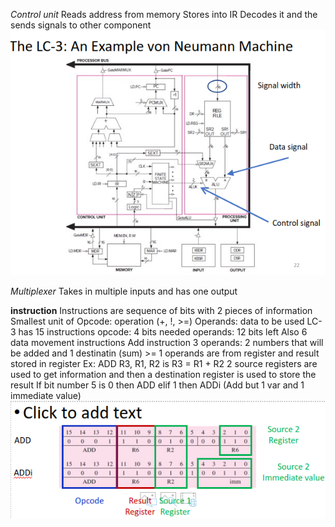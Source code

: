 *Control unit*
Reads address from memory
Stores into IR
Decodes it and the sends signals to other component
![Alt text](image-1.png)

*Multiplexer*
Takes in multiple inputs and has one output

**instruction**
Instructions are sequence of bits with 2 pieces of information
    Smallest unit of 
    Opcode: operation (+, !, >=)
    Operands: data to be used
LC-3 has 15 instructions
    opcode: 4 bits needed
    operands: 12 bits left
    Also 6 data movement instructions
Add instruction
    3 operands: 2 numbers that will be added and 1 destinatin (sum)
    >= 1 operands are from register and result stored in register
    Ex: ADD R3, R1, R2 is R3 = R1 + R2
    2 source registers are used to get information and then a destination register is used to store the result
    If bit number 5 is 0 then ADD elif 1 then ADDi (Add but 1 var and 1 immediate value)
    ![Alt text](image-2.png)
    